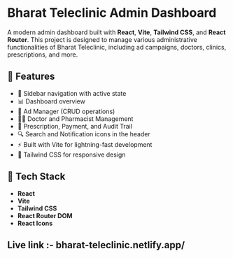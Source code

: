 # Bharat Teleclinic Admin Dashboard

A modern admin dashboard built with **React**, **Vite**, **Tailwind CSS**, and **React Router**. This project is designed to manage various administrative functionalities of Bharat Teleclinic, including ad campaigns, doctors, clinics, prescriptions, and more.

## 🔧 Features

- 🧭 Sidebar navigation with active state
- 📊 Dashboard overview
- 📢 Ad Manager (CRUD operations)
- 👨‍⚕️ Doctor and Pharmacist Management
- 🧾 Prescription, Payment, and Audit Trail
- 🔍 Search and Notification icons in the header
- ⚡ Built with Vite for lightning-fast development
- 🎨 Tailwind CSS for responsive design

## 🚀 Tech Stack

- **React**
- **Vite**
- **Tailwind CSS**
- **React Router DOM**
- **React Icons**

## Live link :- bharat-teleclinic.netlify.app/
